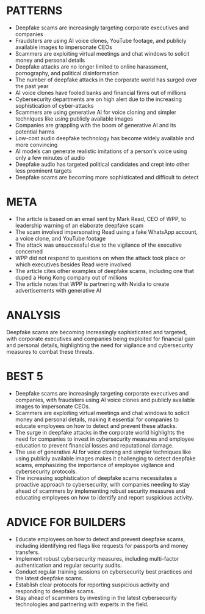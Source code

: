 # PATTERNS
* Deepfake scams are increasingly targeting corporate executives and companies
* Fraudsters are using AI voice clones, YouTube footage, and publicly available images to impersonate CEOs
* Scammers are exploiting virtual meetings and chat windows to solicit money and personal details
* Deepfake attacks are no longer limited to online harassment, pornography, and political disinformation
* The number of deepfake attacks in the corporate world has surged over the past year
* AI voice clones have fooled banks and financial firms out of millions
* Cybersecurity departments are on high alert due to the increasing sophistication of cyber-attacks
* Scammers are using generative AI for voice cloning and simpler techniques like using publicly available images
* Companies are grappling with the boom of generative AI and its potential harms
* Low-cost audio deepfake technology has become widely available and more convincing
* AI models can generate realistic imitations of a person's voice using only a few minutes of audio
* Deepfake audio has targeted political candidates and crept into other less prominent targets
* Deepfake scams are becoming more sophisticated and difficult to detect

# META
* The article is based on an email sent by Mark Read, CEO of WPP, to leadership warning of an elaborate deepfake scam
* The scam involved impersonating Read using a fake WhatsApp account, a voice clone, and YouTube footage
* The attack was unsuccessful due to the vigilance of the executive concerned
* WPP did not respond to questions on when the attack took place or which executives besides Read were involved
* The article cites other examples of deepfake scams, including one that duped a Hong Kong company out of millions
* The article notes that WPP is partnering with Nvidia to create advertisements with generative AI

# ANALYSIS
Deepfake scams are becoming increasingly sophisticated and targeted, with corporate executives and companies being exploited for financial gain and personal details, highlighting the need for vigilance and cybersecurity measures to combat these threats.

# BEST 5
* Deepfake scams are increasingly targeting corporate executives and companies, with fraudsters using AI voice clones and publicly available images to impersonate CEOs.
* Scammers are exploiting virtual meetings and chat windows to solicit money and personal details, making it essential for companies to educate employees on how to detect and prevent these attacks.
* The surge in deepfake attacks in the corporate world highlights the need for companies to invest in cybersecurity measures and employee education to prevent financial losses and reputational damage.
* The use of generative AI for voice cloning and simpler techniques like using publicly available images makes it challenging to detect deepfake scams, emphasizing the importance of employee vigilance and cybersecurity protocols.
* The increasing sophistication of deepfake scams necessitates a proactive approach to cybersecurity, with companies needing to stay ahead of scammers by implementing robust security measures and educating employees on how to identify and report suspicious activity.

# ADVICE FOR BUILDERS
* Educate employees on how to detect and prevent deepfake scams, including identifying red flags like requests for passports and money transfers.
* Implement robust cybersecurity measures, including multi-factor authentication and regular security audits.
* Conduct regular training sessions on cybersecurity best practices and the latest deepfake scams.
* Establish clear protocols for reporting suspicious activity and responding to deepfake scams.
* Stay ahead of scammers by investing in the latest cybersecurity technologies and partnering with experts in the field.
